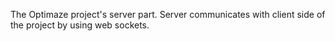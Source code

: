 The Optimaze project's server part. Server communicates with client side of the project by using web sockets.
